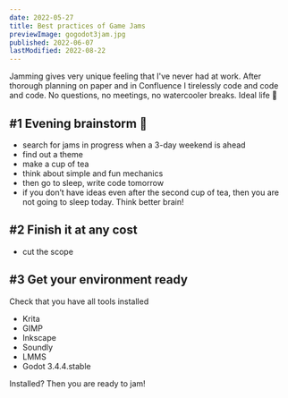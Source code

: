 ```yaml
---
date: 2022-05-27
title: Best practices of Game Jams
previewImage: gogodot3jam.jpg
published: 2022-06-07
lastModified: 2022-08-22
---
```


Jamming gives very unique feeling that I've never had at work.
After thorough planning on paper and in Confluence I tirelessly code and code and code.
No questions, no meetings, no watercooler breaks. Ideal life 🦄

## #1 Evening brainstorm 🍵 

- search for jams in progress when a 3-day weekend is ahead
- find out a theme
- make a cup of tea
- think about simple and fun mechanics
- then go to sleep, write code tomorrow
- if you don’t have ideas even after the second cup of tea, then you are not going to sleep today. Think better brain!

## #2 Finish it at any cost

- cut the scope

## #3 Get your environment ready

Check that you have all tools installed

- Krita
- GIMP
- Inkscape
- Soundly
- LMMS
- Godot 3.4.4.stable

Installed? Then you are ready to jam!

